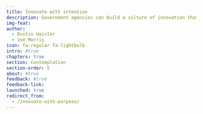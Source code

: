 ```yaml
---
title: Innovate with intention
description: Government agencies can build a culture of innovation that survives organizational challenges and drives long-term results. Innovation starts with having the right foundation for sustainable, purpose-aligned programs.
img-feat: 
author: 
  - Dustin Haisler
  - Joe Morris
icon: fa-regular fa-lightbulb
intro: #true
chapters: true
section: Contemplation
section-order: 5
about: #true
feedback: #true
feedback-link: 
launched: true
redirect_from:
  - /innovate-with-purpose/
---
```


